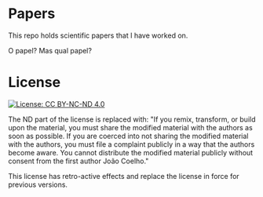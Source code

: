 # Papers
This repo holds scientific papers that I have worked on.

O papel? Mas qual papel?

# License

[![License: CC BY-NC-ND 4.0](https://img.shields.io/badge/License-CC%20BY--NC--ND%204.0-lightgrey.svg)](https://creativecommons.org/licenses/by-nc-nd/4.0/)

The ND part of the license is replaced with: "If you remix, transform, or build upon the material, you must share the modified material with the authors as soon as possible. If you are coerced into not sharing the modified material with the authors, you must file a complaint publicly in a way that the authors become aware.
You cannot distribute the modified material publicly without consent from the first author João Coelho."

This license has retro-active effects and replace the license in force for previous versions. 
